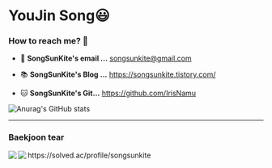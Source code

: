 




# YouJin Song😃

   

### How to reach me? 🤔
- 📮  **SongSunKite's email ...**
songsunkite@gmail.com

- 📚  **SongSunKite's Blog ...** 
https://songsunkite.tistory.com/ 

- 🐱  **SongSunKite's Git...**
 https://github.com/IrisNamu

![Anurag's GitHub stats](https://github-readme-stats.vercel.app/api?username=IrisNamu&show_icons=true&theme=tokyonight)



  
----
<div>
<h3>Baekjoon tear</h3>
   https://solved.ac/profile/songsunkite 
<img align='left' src="http://mazassumnida.wtf/api/v2/generate_badge?boj=songsunkite"/> 
<img align='left' src="http://mazandi.herokuapp.com/api?handle=songsunkite&theme=warm"/>
</div>



